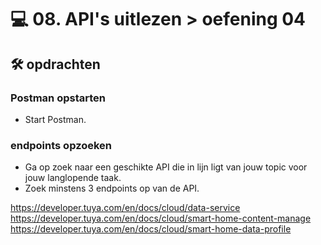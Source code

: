 # 💻 08. API's uitlezen > oefening 04

## 🛠️ opdrachten

### Postman opstarten

 - Start Postman.

### endpoints opzoeken

 - Ga op zoek naar een geschikte API die in lijn ligt van jouw topic voor jouw langlopende taak.
 - Zoek minstens 3 endpoints op van de API.

https://developer.tuya.com/en/docs/cloud/data-service
https://developer.tuya.com/en/docs/cloud/smart-home-content-manage
https://developer.tuya.com/en/docs/cloud/smart-home-data-profile